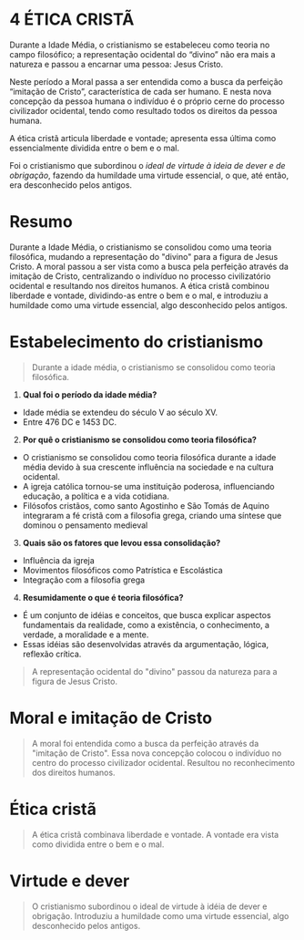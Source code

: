 # 4 ÉTICA CRISTÃ

Durante a Idade Média, o cristianismo se estabeleceu como teoria no campo filosófico; a representação ocidental do “divino” não era mais a natureza e passou a encarnar uma pessoa: Jesus Cristo.

Neste período a Moral passa a ser entendida como a busca da perfeição “imitação de Cristo”, característica de cada ser humano. E nesta nova concepção da pessoa humana o indivíduo é o próprio cerne do processo civilizador ocidental, tendo como resultado todos os direitos da pessoa humana.

A ética cristã articula liberdade e vontade; apresenta essa última como essencialmente dividida entre o bem e o mal.

Foi o cristianismo que subordinou o *ideal de virtude à ideia de dever e de obrigação*, fazendo da humildade uma virtude essencial, o que, até então, era desconhecido pelos antigos.

# Resumo

Durante a Idade Média, o cristianismo se consolidou como uma teoria filosófica, mudando a representação do "divino" para a figura de Jesus Cristo. A moral passou a ser vista como a busca pela perfeição através da imitação de Cristo, centralizando o indivíduo no processo civilizatório ocidental e resultando nos direitos humanos. A ética cristã combinou liberdade e vontade, dividindo-as entre o bem e o mal, e introduziu a humildade como uma virtude essencial, algo desconhecido pelos antigos.

# Estabelecimento do cristianismo

> Durante a idade média, o cristianismo se consolidou como teoria filosófica.

1. **Qual foi o período da idade média?**

- Idade média se extendeu do século V ao século XV.
- Entre 476 DC e 1453 DC.

2. **Por quê o cristianismo se consolidou como teoria filosófica?**
   
- O cristianismo se consolidou como teoria filosófica durante a idade média devido à sua crescente influência na sociedade e na cultura ocidental.
-  A igreja católica tornou-se uma instituição poderosa, influenciando educação, a política e a vida cotidiana.
-  Filósofos cristãos, como santo Agostinho e São Tomás de Aquino integraram a fé cristã com a filosofia grega, criando uma síntese que dominou o pensamento medieval

3. **Quais são os fatores que levou essa consolidação?**

- Influência da igreja
- Movimentos filosóficos como Patrística e Escolástica
- Integração com a filosofia grega

4. **Resumidamente o que é teoria filosófica?**

- É um conjunto de idéias e conceitos, que busca explicar aspectos fundamentais da realidade, como a existência, o conhecimento, a verdade, a moralidade e a mente.
- Essas idéias são desenvolvidas através da argumentação, lógica, reflexão crítica.

> A representação ocidental do "divino" passou da natureza para a figura de Jesus Cristo.

# Moral e imitação de Cristo

> A moral foi entendida como a busca da perfeição através da "imitação de Cristo".
> Essa nova concepção colocou o indivíduo no centro do processo civilizador ocidental.
> Resultou no reconhecimento dos direitos humanos.

# Ética cristã

> A ética cristã combinava liberdade e vontade.
> A vontade era vista como dividida entre o bem e o mal.

# Virtude e dever

> O cristianismo subordinou o ideal de virtude à idéia de dever e obrigação.
> Introduziu a humildade como uma virtude essencial, algo desconhecido pelos antigos.